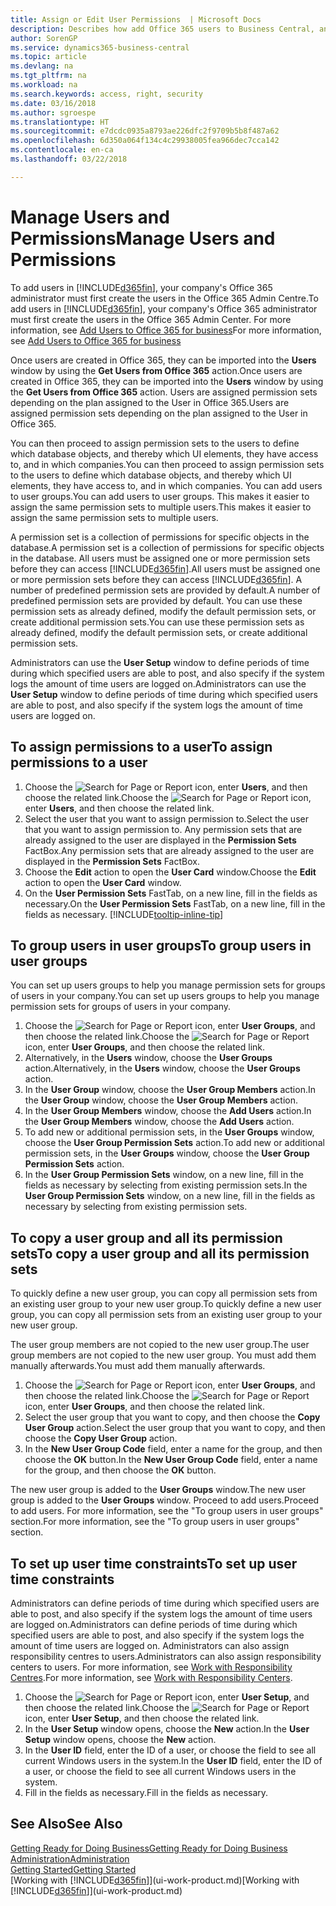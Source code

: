 ```yaml
---
title: Assign or Edit User Permissions  | Microsoft Docs
description: Describes how add Office 365 users to Business Central, and then assign permissions, access rights, and security settings.
author: SorenGP
ms.service: dynamics365-business-central
ms.topic: article
ms.devlang: na
ms.tgt_pltfrm: na
ms.workload: na
ms.search.keywords: access, right, security
ms.date: 03/16/2018
ms.author: sgroespe
ms.translationtype: HT
ms.sourcegitcommit: e7dcdc0935a8793ae226dfc2f9709b5b8f487a62
ms.openlocfilehash: 6d350a064f134c4c29938005fea966dec7cca142
ms.contentlocale: en-ca
ms.lasthandoff: 03/22/2018

---
```

# <a name="manage-users-and-permissions"></a><span data-ttu-id="93568-103">Manage Users and Permissions</span><span class="sxs-lookup"><span data-stu-id="93568-103">Manage Users and Permissions</span></span>
<span data-ttu-id="93568-104">To add users in [!INCLUDE[d365fin](includes/d365fin_md.md)], your company's Office 365 administrator must first create the users in the Office 365 Admin Centre.</span><span class="sxs-lookup"><span data-stu-id="93568-104">To add users in [!INCLUDE[d365fin](includes/d365fin_md.md)], your company's Office 365 administrator must first create the users in the Office 365 Admin Center.</span></span> <span data-ttu-id="93568-105">For more information, see [Add Users to Office 365 for business](https://support.office.com/en-us/article/Add-users-to-Office-365-for-business-435ccec3-09dd-4587-9ebd-2f3cad6bc2bc)</span><span class="sxs-lookup"><span data-stu-id="93568-105">For more information, see [Add Users to Office 365 for business](https://support.office.com/en-us/article/Add-users-to-Office-365-for-business-435ccec3-09dd-4587-9ebd-2f3cad6bc2bc)</span></span>

<span data-ttu-id="93568-106">Once users are created in Office 365, they can be imported into the **Users** window by using the **Get Users from Office 365** action.</span><span class="sxs-lookup"><span data-stu-id="93568-106">Once users are created in Office 365, they can be imported into the **Users** window by using the **Get Users from Office 365** action.</span></span> <span data-ttu-id="93568-107">Users are assigned permission sets depending on the plan assigned to the User in Office 365.</span><span class="sxs-lookup"><span data-stu-id="93568-107">Users are assigned permission sets depending on the plan assigned to the User in Office 365.</span></span>

<span data-ttu-id="93568-108">You can then proceed to assign permission sets to the users to define which database objects, and thereby which UI elements, they have access to, and in which companies.</span><span class="sxs-lookup"><span data-stu-id="93568-108">You can then proceed to assign permission sets to the users to define which database objects, and thereby which UI elements, they have access to, and in which companies.</span></span> <span data-ttu-id="93568-109">You can add users to user groups.</span><span class="sxs-lookup"><span data-stu-id="93568-109">You can add users to user groups.</span></span> <span data-ttu-id="93568-110">This makes it easier to assign the same permission sets to multiple users.</span><span class="sxs-lookup"><span data-stu-id="93568-110">This makes it easier to assign the same permission sets to multiple users.</span></span>

<span data-ttu-id="93568-111">A permission set is a collection of permissions for specific objects in the database.</span><span class="sxs-lookup"><span data-stu-id="93568-111">A permission set is a collection of permissions for specific objects in the database.</span></span> <span data-ttu-id="93568-112">All users must be assigned one or more permission sets before they can access [!INCLUDE[d365fin](includes/d365fin_md.md)].</span><span class="sxs-lookup"><span data-stu-id="93568-112">All users must be assigned one or more permission sets before they can access [!INCLUDE[d365fin](includes/d365fin_md.md)].</span></span> <span data-ttu-id="93568-113">A number of predefined permission sets are provided by default.</span><span class="sxs-lookup"><span data-stu-id="93568-113">A number of predefined permission sets are provided by default.</span></span> <span data-ttu-id="93568-114">You can use these permission sets as already defined, modify the default permission sets, or create additional permission sets.</span><span class="sxs-lookup"><span data-stu-id="93568-114">You can use these permission sets as already defined, modify the default permission sets, or create additional permission sets.</span></span>

<span data-ttu-id="93568-115">Administrators can use the **User Setup** window to define periods of time during which specified users are able to post, and also specify if the system logs the amount of time users are logged on.</span><span class="sxs-lookup"><span data-stu-id="93568-115">Administrators can use the **User Setup** window to define periods of time during which specified users are able to post, and also specify if the system logs the amount of time users are logged on.</span></span>

## <a name="to-assign-permissions-to-a-user"></a><span data-ttu-id="93568-116">To assign permissions to a user</span><span class="sxs-lookup"><span data-stu-id="93568-116">To assign permissions to a user</span></span>
1. <span data-ttu-id="93568-117">Choose the ![Search for Page or Report](media/ui-search/search_small.png "Search for Page or Report icon") icon, enter **Users**, and then choose the related link.</span><span class="sxs-lookup"><span data-stu-id="93568-117">Choose the ![Search for Page or Report](media/ui-search/search_small.png "Search for Page or Report icon") icon, enter **Users**, and then choose the related link.</span></span>
2. <span data-ttu-id="93568-118">Select the user that you want to assign permission to.</span><span class="sxs-lookup"><span data-stu-id="93568-118">Select the user that you want to assign permission to.</span></span>
<span data-ttu-id="93568-119">Any permission sets that are already assigned to the user are displayed in the **Permission Sets** FactBox.</span><span class="sxs-lookup"><span data-stu-id="93568-119">Any permission sets that are already assigned to the user are displayed in the **Permission Sets** FactBox.</span></span>
3. <span data-ttu-id="93568-120">Choose the **Edit** action to open the **User Card** window.</span><span class="sxs-lookup"><span data-stu-id="93568-120">Choose the **Edit** action to open the **User Card** window.</span></span>
4. <span data-ttu-id="93568-121">On the **User Permission Sets** FastTab, on a new line, fill in the fields as necessary.</span><span class="sxs-lookup"><span data-stu-id="93568-121">On the **User Permission Sets** FastTab, on a new line, fill in the fields as necessary.</span></span> [!INCLUDE[tooltip-inline-tip](includes/tooltip-inline-tip_md.md)]

## <a name="to-group-users-in-user-groups"></a><span data-ttu-id="93568-122">To group users in user groups</span><span class="sxs-lookup"><span data-stu-id="93568-122">To group users in user groups</span></span>
<span data-ttu-id="93568-123">You can set up users groups to help you manage permission sets for groups of users in your company.</span><span class="sxs-lookup"><span data-stu-id="93568-123">You can set up users groups to help you manage permission sets for groups of users in your company.</span></span>

1. <span data-ttu-id="93568-124">Choose the ![Search for Page or Report](media/ui-search/search_small.png "Search for Page or Report icon") icon, enter **User Groups**, and then choose the related link.</span><span class="sxs-lookup"><span data-stu-id="93568-124">Choose the ![Search for Page or Report](media/ui-search/search_small.png "Search for Page or Report icon") icon, enter **User Groups**, and then choose the related link.</span></span>
2. <span data-ttu-id="93568-125">Alternatively, in the **Users** window, choose the **User Groups** action.</span><span class="sxs-lookup"><span data-stu-id="93568-125">Alternatively, in the **Users** window, choose the **User Groups** action.</span></span>
3. <span data-ttu-id="93568-126">In the **User Group** window, choose the **User Group Members** action.</span><span class="sxs-lookup"><span data-stu-id="93568-126">In the **User Group** window, choose the **User Group Members** action.</span></span>
6. <span data-ttu-id="93568-127">In the **User Group Members** window, choose the **Add Users** action.</span><span class="sxs-lookup"><span data-stu-id="93568-127">In the **User Group Members** window, choose the **Add Users** action.</span></span>
7. <span data-ttu-id="93568-128">To add new or additional permission sets, in the **User Groups** window, choose the **User Group Permission Sets** action.</span><span class="sxs-lookup"><span data-stu-id="93568-128">To add new or additional permission sets, in the **User Groups** window, choose the **User Group Permission Sets** action.</span></span>
8. <span data-ttu-id="93568-129">In the **User Group Permission Sets** window, on a new line, fill in the fields as necessary by selecting from existing permission sets.</span><span class="sxs-lookup"><span data-stu-id="93568-129">In the **User Group Permission Sets** window, on a new line, fill in the fields as necessary by selecting from existing permission sets.</span></span>

## <a name="to-copy-a-user-group-and-all-its-permission-sets"></a><span data-ttu-id="93568-130">To copy a user group and all its permission sets</span><span class="sxs-lookup"><span data-stu-id="93568-130">To copy a user group and all its permission sets</span></span>
<span data-ttu-id="93568-131">To quickly define a new user group, you can copy all permission sets from an existing user group to your new user group.</span><span class="sxs-lookup"><span data-stu-id="93568-131">To quickly define a new user group, you can copy all permission sets from an existing user group to your new user group.</span></span>

<span data-ttu-id="93568-132">The user group members are not copied to the new user group.</span><span class="sxs-lookup"><span data-stu-id="93568-132">The user group members are not copied to the new user group.</span></span> <span data-ttu-id="93568-133">You must add them manually afterwards.</span><span class="sxs-lookup"><span data-stu-id="93568-133">You must add them manually afterwards.</span></span>

1. <span data-ttu-id="93568-134">Choose the ![Search for Page or Report](media/ui-search/search_small.png "Search for Page or Report icon") icon, enter **User Groups**, and then choose the related link.</span><span class="sxs-lookup"><span data-stu-id="93568-134">Choose the ![Search for Page or Report](media/ui-search/search_small.png "Search for Page or Report icon") icon, enter **User Groups**, and then choose the related link.</span></span>
2. <span data-ttu-id="93568-135">Select the user group that you want to copy, and then choose the **Copy User Group** action.</span><span class="sxs-lookup"><span data-stu-id="93568-135">Select the user group that you want to copy, and then choose the **Copy User Group** action.</span></span>
3. <span data-ttu-id="93568-136">In the **New User Group Code** field, enter a name for the group, and then choose the **OK** button.</span><span class="sxs-lookup"><span data-stu-id="93568-136">In the **New User Group Code** field, enter a name for the group, and then choose the **OK** button.</span></span>

<span data-ttu-id="93568-137">The new user group is added to the **User Groups** window.</span><span class="sxs-lookup"><span data-stu-id="93568-137">The new user group is added to the **User Groups** window.</span></span> <span data-ttu-id="93568-138">Proceed to add users.</span><span class="sxs-lookup"><span data-stu-id="93568-138">Proceed to add users.</span></span> <span data-ttu-id="93568-139">For more information, see the "To group users in user groups" section.</span><span class="sxs-lookup"><span data-stu-id="93568-139">For more information, see the "To group users in user groups" section.</span></span>

## <a name="to-set-up-user-time-constraints"></a><span data-ttu-id="93568-140">To set up user time constraints</span><span class="sxs-lookup"><span data-stu-id="93568-140">To set up user time constraints</span></span>
<span data-ttu-id="93568-141">Administrators can define periods of time during which specified users are able to post, and also specify if the system logs the amount of time users are logged on.</span><span class="sxs-lookup"><span data-stu-id="93568-141">Administrators can define periods of time during which specified users are able to post, and also specify if the system logs the amount of time users are logged on.</span></span> <span data-ttu-id="93568-142">Administrators can also assign responsibility centres to users.</span><span class="sxs-lookup"><span data-stu-id="93568-142">Administrators can also assign responsibility centers to users.</span></span> <span data-ttu-id="93568-143">For more information, see [Work with Responsibility Centres](inventory-responsibility-centers.md).</span><span class="sxs-lookup"><span data-stu-id="93568-143">For more information, see [Work with Responsibility Centers](inventory-responsibility-centers.md).</span></span>

1. <span data-ttu-id="93568-144">Choose the ![Search for Page or Report](media/ui-search/search_small.png "Search for Page or Report icon") icon, enter **User Setup**, and then choose the related link.</span><span class="sxs-lookup"><span data-stu-id="93568-144">Choose the ![Search for Page or Report](media/ui-search/search_small.png "Search for Page or Report icon") icon, enter **User Setup**, and then choose the related link.</span></span>
2. <span data-ttu-id="93568-145">In the **User Setup** window opens, choose the **New** action.</span><span class="sxs-lookup"><span data-stu-id="93568-145">In the **User Setup** window opens, choose the **New** action.</span></span>
3. <span data-ttu-id="93568-146">In the **User ID** field, enter the ID of a user, or choose the field to see all current Windows users in the system.</span><span class="sxs-lookup"><span data-stu-id="93568-146">In the **User ID** field, enter the ID of a user, or choose the field to see all current Windows users in the system.</span></span>
4. <span data-ttu-id="93568-147">Fill in the fields as necessary.</span><span class="sxs-lookup"><span data-stu-id="93568-147">Fill in the fields as necessary.</span></span>

## <a name="see-also"></a><span data-ttu-id="93568-148">See Also</span><span class="sxs-lookup"><span data-stu-id="93568-148">See Also</span></span>
[<span data-ttu-id="93568-149">Getting Ready for Doing Business</span><span class="sxs-lookup"><span data-stu-id="93568-149">Getting Ready for Doing Business</span></span>](ui-get-ready-business.md)  
[<span data-ttu-id="93568-150">Administration</span><span class="sxs-lookup"><span data-stu-id="93568-150">Administration</span></span>](admin-setup-and-administration.md)  
[<span data-ttu-id="93568-151">Getting Started</span><span class="sxs-lookup"><span data-stu-id="93568-151">Getting Started</span></span>](product-get-started.md)  
<span data-ttu-id="93568-152">[Working with [!INCLUDE[d365fin](includes/d365fin_md.md)]](ui-work-product.md)</span><span class="sxs-lookup"><span data-stu-id="93568-152">[Working with [!INCLUDE[d365fin](includes/d365fin_md.md)]](ui-work-product.md)</span></span>  


